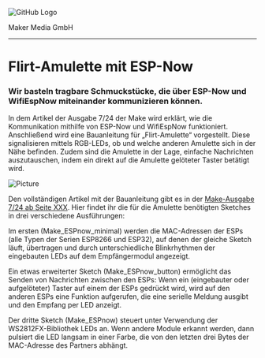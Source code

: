 ![GitHub Logo](http://www.heise.de/make/icons/make_logo.png)

Maker Media GmbH

***

# Flirt-Amulette mit ESP-Now
### Wir basteln tragbare Schmuckstücke, die über ESP-Now und WifiEspNow miteinander kommunizieren können. 

In dem Artikel der Ausgabe 7/24 der Make wird erklärt, wie die Kommunikation mithilfe von ESP-Now und WifiEspNow funktioniert. Anschließend wird eine Bauanleitung für „Flirt-Amulette“ vorgestellt. Diese signalisieren mittels RGB-LEDs, ob und welche anderen Amulette sich in der Nähe befinden. Zudem sind die Amulette in der Lage, einfache Nachrichten auszutauschen, indem ein direkt auf die Amulette gelöteter Taster betätigt wird.

![Picture](https://github.com/MakeMagazinDE/Flirt-Amulette/blob/master/Bild%2003%20-%20GitHub.jpg)

Den vollständigen Artikel mit der Bauanleitung gibt es in der [Make-Ausgabe 7/24 ab Seite XXX](https://www.heise.de/select/make/2019/5/1571592996373573). Hier findet ihr die für die Amulette benötigten Sketches in drei verschiedene Ausführungen:

Im ersten (Make_ESPnow_minimal) werden die MAC-Adressen der ESPs (alle Typen der Serien ESP8266 und ESP32), auf denen der gleiche Sketch läuft, übertragen und durch unterschiedliche Blinkrhythmen der eingebauten LEDs auf dem Empfängermodul angezeigt.

Ein etwas erweiterter Sketch (Make_ESPnow_button) ermöglicht das Senden von Nachrichten zwischen den ESPs: Wenn ein (eingebauter oder aufgelöteter) Taster auf einem der ESPs gedrückt wird, wird auf den anderen ESPs eine Funktion aufgerufen, die eine serielle Meldung ausgibt und den Empfang per LED anzeigt.

Der dritte Sketch (Make_ESPnow) steuert unter Verwendung der WS2812FX-Bibliothek LEDs an. Wenn andere Module erkannt werden, dann pulsiert die LED langsam in einer Farbe, die von den letzten drei Bytes der MAC-Adresse des Partners abhängt.
